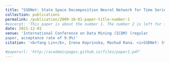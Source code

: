 ```yaml
---
title: "SSDNet: State Space Decomposition Neural Network for Time Series Forecasting"
collection: publications
permalink: /publication/2009-10-01-paper-title-number-1
#excerpt: 'This paper is about the number 1. The number 2 is left for future work.'
date: 2021-12-01
venue: 'International Conference on Data Mining (ICDM) (regular
paper, acceptance rate of 9.9%)'
citation: '<b>Yang Lin</b>, Irena Koprinska, Mashud Rana. <i>SSDNet: State Space Decomposition Neural Network for Time Series Forecasting</i>, ICDM 2021.'

#paperurl: 'http://academicpages.github.io/files/paper1.pdf'
---
```



<!--<b>Yang Lin</b>, Irena Koprinska, Mashud Rana. <i>SSDNet: State Space Decomposition Neural Network for Time Series Forecasting</i>, International Conference on Data Mining (ICDM) (regular paper, acceptance rate of 9.9%), 2021.-->
